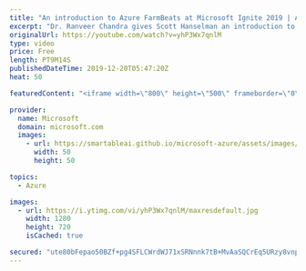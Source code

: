 ```yaml
---
title: "An introduction to Azure FarmBeats at Microsoft Ignite 2019 | Azure Friday"
excerpt: "Dr. Ranveer Chandra gives Scott Hanselman an introduction to Azure FarmBeats at Microsoft Ignite 2019. FarmBeats is a business-to-business offering available in Azure Marketplace. It enables the aggregation of data from farms -- across sensors, drones, robots, satellites, and weather providers -- and"
originalUrl: https://youtube.com/watch?v=yhP3Wx7qnlM
type: video
price: Free
length: PT9M14S
publishedDateTime: 2019-12-20T05:47:20Z
heat: 50

featuredContent: "<iframe width=\"800\" height=\"500\" frameborder=\"0\" src=\"https://www.youtube.com/embed/yhP3Wx7qnlM\" allow=\"accelerometer; autoplay; encrypted-media; gyroscope; picture-in-picture\" allowfullscreen></iframe>"

provider:
  name: Microsoft
  domain: microsoft.com
  images:
    - url: https://smartableai.github.io/microsoft-azure/assets/images/organizations/microsoft.com-50x50.jpg
      width: 50
      height: 50

topics:
  - Azure

images:
  - url: https://i.ytimg.com/vi/yhP3Wx7qnlM/maxresdefault.jpg
    width: 1280
    height: 720
    isCached: true

secured: "ute80bFepao50BZf+pg4SFLCWrdWJ71xSRNnnk7tB+MvAaSQCrEq5URzy8vnpFJ5IXs1MS2+dYYDG+0CNjUZdU47D+sRv/5twyl1GvGs5JUaxfd4UCfLHg57yRWToQMJlLvxkMfn57C5XEEC/8Wt4Od3BFARgEbfu56s0lCDOfafx5rZhFkt9ba4BTnX/3OoSPKdphRoEUq16DoTP3dHrBcA4CtYg+L5QvzEjPNc9ufrqbtg3J2vFVvF4d2arw/2chT5WSlsVWZHr12bvIF2mAT5e8cLZwAnW14ibRZRQjK4dxbBOBfaBK1yGilp3Fo4w7ST94+lvfYpZJO407Iy2pKUS4M+FlDhV9jccRZE0KKHBUaXijqMKIqb58a7UGTrY6eXRBm2pVDlxkNlg+GreCoBtQ++fq8PuJCocw+m6sk=;jlz0tsbMKE4oINDxX6KIMg=="
---
```


